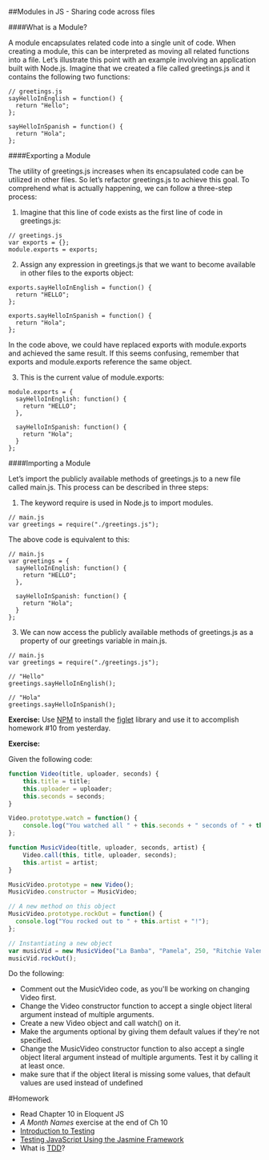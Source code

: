 ##Modules in JS - Sharing code across files

####What is a Module?

A module encapsulates related code into a single unit of code. When creating a module, this can be interpreted as moving all related functions into a file. Let’s illustrate this point with an example involving an application built with Node.js. Imagine that we created a file called greetings.js and it contains the following two functions:

```
// greetings.js
sayHelloInEnglish = function() {
  return "Hello";
};

sayHelloInSpanish = function() {
  return "Hola";
};
```

####Exporting a Module

The utility of greetings.js increases when its encapsulated code can be utilized in other files. So let’s refactor greetings.js to achieve this goal. To comprehend what is actually happening, we can follow a three-step process:

1) Imagine that this line of code exists as the first line of code in greetings.js:

```
// greetings.js
var exports = {};
module.exports = exports;
```

2) Assign any expression in greetings.js that we want to become available in other files to the exports object:

```
exports.sayHelloInEnglish = function() {
  return "HELLO";
};

exports.sayHelloInSpanish = function() {
  return "Hola";
};
```

In the code above, we could have replaced exports with module.exports and achieved the same result. If this seems confusing, remember that exports and module.exports reference the same object.

3) This is the current value of module.exports:

```
module.exports = {
  sayHelloInEnglish: function() {
    return "HELLO";
  },

  sayHelloInSpanish: function() {
    return "Hola";
  }
};
```

####Importing a Module

Let’s import the publicly available methods of greetings.js to a new file called main.js. This process can be described in three steps:

1) The keyword require is used in Node.js to import modules.

```
// main.js
var greetings = require("./greetings.js");
```

The above code is equivalent to this:

```
// main.js
var greetings = {
  sayHelloInEnglish: function() {
    return "HELLO";
  },

  sayHelloInSpanish: function() {
    return "Hola";
  }
};
```

3) We can now access the publicly available methods of greetings.js as a property of our greetings variable in main.js.

```
// main.js
var greetings = require("./greetings.js");

// "Hello"
greetings.sayHelloInEnglish();

// "Hola"
greetings.sayHelloInSpanish();

```
**Exercise:** Use [NPM](https://www.npmjs.com/) to install the [figlet](https://www.npmjs.com/package/figlet) library and use it to accomplish homework #10 from yesterday.

**Exercise:**

Given the following code:

```js
function Video(title, uploader, seconds) {
    this.title = title;
    this.uploader = uploader;
    this.seconds = seconds;
}

Video.prototype.watch = function() {
    console.log("You watched all " + this.seconds + " seconds of " + this.title);
};

function MusicVideo(title, uploader, seconds, artist) {
    Video.call(this, title, uploader, seconds);
    this.artist = artist;
}

MusicVideo.prototype = new Video();
MusicVideo.constructor = MusicVideo;

// A new method on this object
MusicVideo.prototype.rockOut = function() {
  console.log("You rocked out to " + this.artist + "!");
};

// Instantiating a new object
var musicVid = new MusicVideo("La Bamba", "Pamela", 250, "Ritchie Valens");
musicVid.rockOut();
```

Do the following:

* Comment out the MusicVideo code, as you'll be working on changing Video first.
* Change the Video constructor function to accept a single object literal argument instead of multiple arguments.
* Create a new Video object and call watch() on it.
* Make the arguments optional by giving them default values if they're not specified.
* Change the MusicVideo constructor function to also accept a single object literal argument instead of multiple arguments. Test it by calling it at least once.
* make sure that if the object literal is missing some values, that default values are used instead of undefined

#Homework

  * Read Chapter 10 in Eloquent JS
  * *A Month Names* exercise at the end of Ch 10
  * [Introduction to Testing](https://www.youtube.com/watch?v=HhwElTL-mdI)
  * [Testing JavaScript Using the Jasmine Framework](http://www.htmlgoodies.com/beyond/javascript/testing-javascript-using-the-jasmine-framework.html)
  * What is [TDD](https://en.wikipedia.org/wiki/Test-driven_development)?
